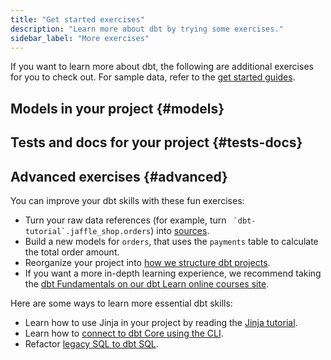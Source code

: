 ```yaml
---
title: "Get started exercises"
description: "Learn more about dbt by trying some exercises."
sidebar_label: "More exercises"
---
```


If you want to learn more about dbt, the following are additional exercises for you to check out. For sample data, refer to the [get started guides](/docs/get-started/getting-started/overview). 


## Models in your project {#models}

<Snippet src="tutorial-next-steps-1st-model" />

## Tests and docs for your project {#tests-docs}

<Snippet src="tutorial-next-steps-tests" />

## Advanced exercises {#advanced} 

You can improve your dbt skills with these fun exercises:

* Turn your raw data references (for example, turn `` `dbt-tutorial`.jaffle_shop.orders``) into [sources](/docs/build/sources).
* Build a new models for `orders`, that uses the `payments` table to calculate the total order amount.
* Reorganize your project into [how we structure dbt projects](/blog/how-we-structure-our-dbt-projects).
* If you want a more in-depth learning experience, we recommend taking the [dbt Fundamentals on our dbt Learn online courses site](https://courses.getdbt.com/courses/fundamentals).


Here are some ways to learn more essential dbt skills:

* Learn how to use Jinja in your project by reading the [Jinja tutorial](/docs/get-started/learning-more/using-jinja).
* Learn how to [connect to dbt Core using the CLI](/docs/get-started/getting-started-dbt-core).
* Refactor [legacy SQL to dbt SQL](/docs/get-started/learning-more/refactoring-legacy-sql).
